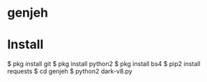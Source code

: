 # genjeh
# Install #
$ pkg install git
$ pkg install python2
$ pkg install bs4
$ pip2 install requests
$ cd genjeh
$ python2 dark-v8.py
